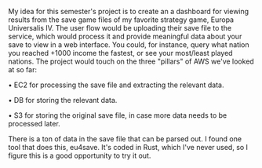 My idea for this semester's project is to create an a dashboard for viewing results from the save game files of my favorite strategy game, Europa Universalis IV. The user flow would be uploading their save file to the service, which would process it and provide meaningful data about your save to view in a web interface. You could, for instance, query what nation you reached +1000 income the fastest, or see your most/least played nations.
The project would touch on the three "pillars" of AWS we've looked at so far:

•	EC2 for processing the save file and extracting the relevant data.

•	DB for storing the relevant data.

•	S3 for storing the original save file, in case more data needs to be processed later.

There is a ton of data in the save file that can be parsed out. I found one tool that does this, eu4save. It's coded in Rust, which I've never used, so I figure this is a good opportunity to try it out.
